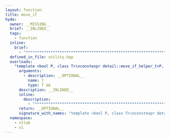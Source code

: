 ```yaml
---
layout: function
title: move_if
hyde:
  owner: __MISSING__
  brief: __INLINED__
  tags:
    - function
  inline:
    brief:
      - "***********************************************************************************************"
  defined_in_file: utility.hpp
  overloads:
    "template <bool P, class T>\nconstexpr detail::move_if_helper_t<P, T> move_if(T &&)":
      arguments:
        - description: __OPTIONAL__
          name: t
          type: T &&
      description: __INLINED__
      inline:
        description:
          - "***********************************************************************************************"
      return: __OPTIONAL__
      signature_with_names: "template <bool P, class T>\nconstexpr detail::move_if_helper_t<P, T> move_if(T && t)"
  namespace:
    - stlab
    - v1
---
```

